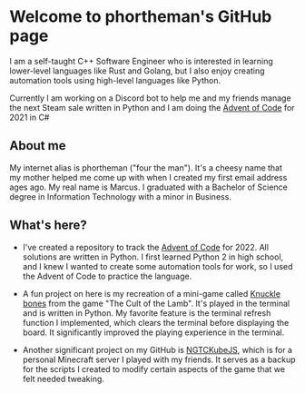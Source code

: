 # Welcome to phortheman's GitHub page
I am a self-taught C++ Software Engineer who is interested in learning lower-level languages like Rust and Golang, but I also enjoy creating automation tools using high-level languages like Python.

Currently I am working on a Discord bot to help me and my friends manage the next Steam sale written in Python and I am doing the [Advent of Code](https://adventofcode.com/) for 2021 in C#

## About me
My internet alias is phortheman ("four the man"). It's a cheesy name that my mother helped me come up with when I created my first email address ages ago. My real name is Marcus. I graduated with a Bachelor of Science degree in Information Technology with a minor in Business.

## What's here?

- I've created a repository to track the [Advent of Code](https://adventofcode.com/) for 2022. All solutions are written in Python. I first learned Python 2 in high school, and I knew I wanted to create some automation tools for work, so I used the Advent of Code to practice the language.

 - A fun project on here is my recreation of a mini-game called [Knuckle bones](https://github.com/phortheman/KnuckleBonesPython) from the game "The Cult of the Lamb". It's played in the terminal and is written in Python. My favorite feature is the terminal refresh function I implemented, which clears the terminal before displaying the board. It significantly improved the playing experience in the terminal.

 - Another significant project on my GitHub is [NGTCKubeJS](https://github.com/phortheman/NGTCKubeJS), which is for a personal Minecraft server I played with my friends. It serves as a backup for the scripts I created to modify certain aspects of the game that we felt needed tweaking.

